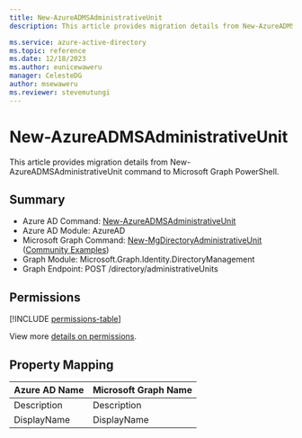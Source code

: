 ```yaml
---
title: New-AzureADMSAdministrativeUnit
description: This article provides migration details from New-AzureADMSAdministrativeUnit command to Microsoft Graph PowerShell.

ms.service: azure-active-directory
ms.topic: reference
ms.date: 12/18/2023
ms.author: eunicewaweru
manager: CelesteDG
author: msewaweru
ms.reviewer: stevemutungi
---
```


# New-AzureADMSAdministrativeUnit

This article provides migration details from New-AzureADMSAdministrativeUnit command to Microsoft Graph PowerShell.

## Summary

+ Azure AD Command: [New-AzureADMSAdministrativeUnit](/powershell/module/azuread/new-azureadmsadministrativeunit)
+ Azure AD Module: AzureAD
+ Microsoft Graph Command: [New-MgDirectoryAdministrativeUnit](/powershell/module/microsoft.graph.identity.directorymanagement/new-mgdirectoryadministrativeunit) ([Community Examples](https://github.com/orgs/msgraph/discussions?discussions_q=New-MgDirectoryAdministrativeUnit))
+ Graph Module: Microsoft.Graph.Identity.DirectoryManagement
+ Graph Endpoint: POST /directory/administrativeUnits

## Permissions

[!INCLUDE [permissions-table](~/graphref/api-reference/v1.0/includes/permissions/directory-post-administrativeunits-permissions.md)]

View more [details on permissions](/graph/api/directory-post-administrativeunits#permissions).

## Property Mapping

|Azure AD Name|Microsoft Graph Name|
|---|---|
|Description|Description|
|DisplayName|DisplayName|